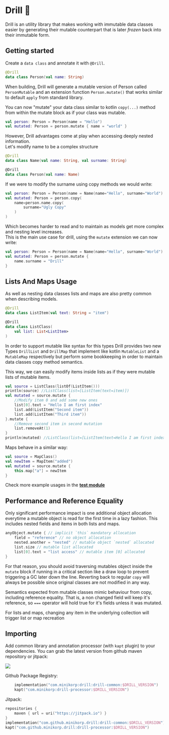 # Drill 👷

Drill is an utility library that makes working with immutable data classes easier by generating their mutable counterpart that is later _frozen_ back into their immutable form.

## Getting started

Create a `data class` and annotate it with `@Drill`.

```kotlin
@Drill
data class Person(val name: String)
```

When building, Drill will generate a mutable version of Person called `PersonMutable` and an
extension function `Person.mutate()` that works similar to default `apply` from standard library.

You can now "mutate" your data class similar to kotlin `copy(...)` method from within the mutate 
block as if your class was mutable.

```kotlin
val person: Person = Person(name = "Hello")
val mutated: Person = person.mutate { name = "world" }
```

However, Drill advantages come at play when accessing deeply nested information.  
Let's modify name to be a complex structure

```kotlin
@Drill
data class Name(val name: String, val surname: String)

@Drill
data class Person(val name: Name)
```

If we were to modify the surname using copy methods we would write:

```kotlin
val person: Person = Person(name = Name(name="Hello", surname="World")
val mutated: Person = person.copy(
    name=person.name.copy(
        surname="Ugly Copy"
    )
)
```

Which becomes harder to read and to maintain as models get more complex and nesting level increases.  
This is the main use case for drill, using the `mutate` extension we can now write:


```kotlin
val person: Person = Person(name = Name(name="Hello", surname="World")
val mutated: Person = person.mutate { 
    name.surname = "Drill" 
}
```

## Lists And Maps Usage

As well as nesting data classes lists and maps are also pretty common when describing models.

```kotlin
@Drill
data class ListItem(val text: String = "item")

@Drill
data class ListClass(
    val list: List<ListItem>
)
```

In order to support mutable like syntax for this types Drill provides two new Types `DrillList` and `DrillMap` that implement like kotlin `MutableList` and a `MutableMap` respectively but perform some bookkeeping in order to maintain data classes copy method semantics.  

This way, we can easily modify items inside lists as if they were mutable lists of mutable items. 

```kotlin
val source = ListClass(listOf(ListItem()))
println(source) //ListClass(list=[ListItem(text=item)])
val mutated = source.mutate {
    //Modify item 0 and add some new ones
    list[0].text = "Hello I am first index"
    list.add(ListItem("Second item"))
    list.add(ListItem("Third item"))
}.mutate {
    //Remove second item in second mutation
    list.removeAt(1)
}
println(mutated) //ListClass(list=[ListItem(text=Hello I am first index), ListItem(text=Third item)])
```

Maps behave in a similar way:

```kotlin
val source = MapClass()
val newItem = MapItem("added")
val mutated = source.mutate {
    this.map["a"] = newItem
}
```
Check more example usages in the **[test module](https://github.com/minikorp/drill/tree/master/drill-test/src/test/kotlin/sample)**

## Performance and Reference Equality

Only significant performance impact is one additional object allocation everytime a mutable object is read for the first time in a lazy fashion. This includes nested fields and items in both lists and maps.  

```kotlin
anyObject.mutate { // implicit `this` mandatory allocation
    field = "reference" // no object allocation
    nested.another = "nested" // mutable object `nested` allocated
    list.size // mutable list allocated
    list[0].text = "list access" // mutable item [0] allocated
}
```

For that reason, you should avoid traversing mutables object inside the `mutate` block if running in a critical section like a draw loop to prevent triggering a GC later down the line. Reverting back to regular `copy` will always be possible since original classes are not modified in any way.

Semantics expected from mutable classes mimic behaviour from copy, including reference equality. That is, a non changed field will keep it's reference, so `===` operator will hold true for it's fields unless it was mutated.  

For lists and maps, changing any item in the underlying collection will trigger list or map recreation


## Importing

Add common library and annotation processor (with `kapt` plugin) to your dependencies. 
You can grab the latest version from github maven repository or jitpack:

[![](https://jitpack.io/v/minikorp/drill.svg)](https://jitpack.io/#minikorp/drill)

Github Package Registry:

```kotlin
    implementation("com.minikorp:drill:drill-common:$DRILL_VERSION")
    kapt("com.minikorp:drill-processor:$DRILL_VERSION")
```

Jitpack: 

```kotlin
repositories {
    maven { url = uri("https://jitpack.io") }
}
implementation("com.github.minikorp.drill:drill-common:$DRILL_VERSION")
kapt("com.github.minikorp.drill:drill-processor:$DRILL_VERSION")
```
